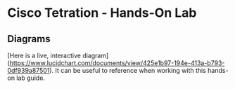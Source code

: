 # Cisco Tetration - Hands-On Lab
  
## Diagrams
  
[Here is a live, interactive diagram] (https://www.lucidchart.com/documents/view/425e1b97-194e-413a-b793-0df939a87501). It can be useful to reference when working with this hands-on lab guide. 
